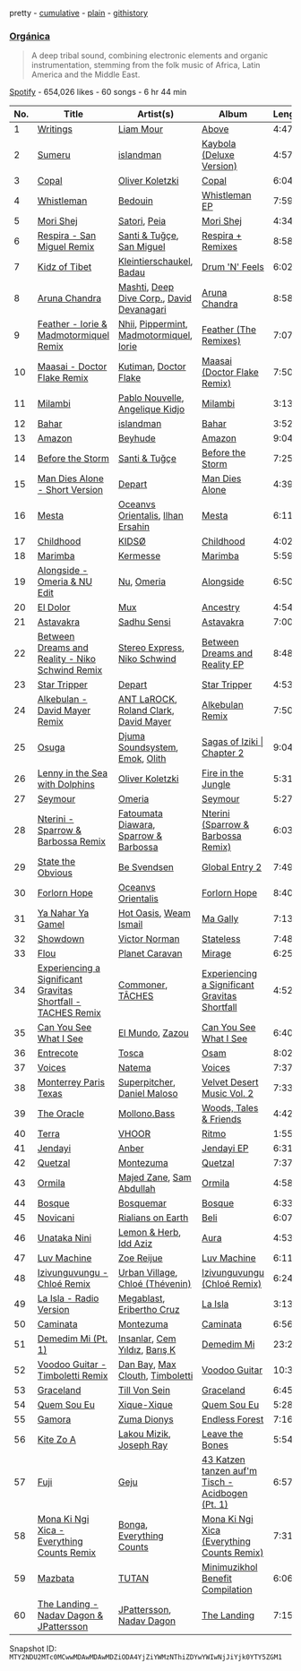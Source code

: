 pretty - [cumulative](/playlists/cumulative/37i9dQZF1DX2pprEpa9URZ.md) - [plain](/playlists/plain/37i9dQZF1DX2pprEpa9URZ) - [githistory](https://github.githistory.xyz/mackorone/spotify-playlist-archive/blob/main/playlists/plain/37i9dQZF1DX2pprEpa9URZ)

### [Orgánica](https://open.spotify.com/playlist/37i9dQZF1DX2pprEpa9URZ)

> A deep tribal sound, combining electronic elements and organic instrumentation, stemming from the folk music of Africa, Latin America and the Middle East.

[Spotify](https://open.spotify.com/user/spotify) - 654,026 likes - 60 songs - 6 hr 44 min

| No. | Title | Artist(s) | Album | Length |
|---|---|---|---|---|
| 1 | [Writings](https://open.spotify.com/track/0dZ8mcRlvdvHfUEwxPkb5B) | [Liam Mour](https://open.spotify.com/artist/5XaT1otgH5hpyqjkDbt8d0) | [Above](https://open.spotify.com/album/18lMSHn83ZSakMsR80Or3I) | 4:47 |
| 2 | [Sumeru](https://open.spotify.com/track/2gL3yeSrVcdgYUgebT6TKN) | [islandman](https://open.spotify.com/artist/3So3vlAfrEh2FbpvG7sxO4) | [Kaybola \(Deluxe Version\)](https://open.spotify.com/album/1zqTrfdQyPehpQFeowfgIm) | 4:57 |
| 3 | [Copal](https://open.spotify.com/track/6TqYadgz6qObDRYkcQe21L) | [Oliver Koletzki](https://open.spotify.com/artist/1WjBIvYAnZTkTh5UiZNwlR) | [Copal](https://open.spotify.com/album/0cIbZmg4f802O0OvRCEZpn) | 6:04 |
| 4 | [Whistleman](https://open.spotify.com/track/386PnZfbszq42M8GprZnVt) | [Bedouin](https://open.spotify.com/artist/5bKdC6382t97Qnpvs81Rqx) | [Whistleman EP](https://open.spotify.com/album/4DsrW4pmJMdYm1QHxfKr70) | 7:59 |
| 5 | [Mori Shej](https://open.spotify.com/track/5MUhD2L9BTIaX9xkMqSnVr) | [Satori](https://open.spotify.com/artist/5nri3hyKmKBGAfvjBi0mK0), [Peia](https://open.spotify.com/artist/7fmsT5hyByIpjzMfgrhTM2) | [Mori Shej](https://open.spotify.com/album/5B8gmAt4y342yBQrJkiJPL) | 4:34 |
| 6 | [Respira \- San Miguel Remix](https://open.spotify.com/track/35ghbtx6xt8cSCvJXwUkLF) | [Santi & Tuğçe](https://open.spotify.com/artist/437O1jQdyOOhIS1M41xQaC), [San Miguel](https://open.spotify.com/artist/67FqTi4AEY5O8Xa3i5EAe2) | [Respira + Remixes](https://open.spotify.com/album/63U9HK7VyHXBuxnzhTuFyV) | 8:58 |
| 7 | [Kidz of Tibet](https://open.spotify.com/track/6bexT12e03xTtGzBgNe0dE) | [Kleintierschaukel](https://open.spotify.com/artist/1IaccfV9FzIR8Iax4cZ5Fn), [Badau](https://open.spotify.com/artist/1N1rW3pjM2BnVAeuTTLjSU) | [Drum 'N' Feels](https://open.spotify.com/album/5t2hYyJ6Rf0lSTTthWW2h8) | 6:02 |
| 8 | [Aruna Chandra](https://open.spotify.com/track/20qCEmcOcBQC7DS2T70Pz4) | [Mashti](https://open.spotify.com/artist/0c2kLTUTikqUpkRjJOerzf), [Deep Dive Corp.](https://open.spotify.com/artist/2Xn8Gef5Hv2QOWYlXs2gTb), [David Devanagari](https://open.spotify.com/artist/5ht478srSMpYGDtKWMLQO3) | [Aruna Chandra](https://open.spotify.com/album/09jd5geuKV6itKwcvamNEn) | 8:58 |
| 9 | [Feather \- Iorie & Madmotormiquel Remix](https://open.spotify.com/track/5cPkKWedtNGlXW4sUdAgvz) | [Nhii](https://open.spotify.com/artist/6doAywRfMwvRw4N6e3LR7X), [Pippermint](https://open.spotify.com/artist/3U05nJox1ck1J6Cgvu9ANF), [Madmotormiquel](https://open.spotify.com/artist/0aiPokyV5CIqT8kmoYoHg1), [Iorie](https://open.spotify.com/artist/1ruewEJphCPPAOSjowo9AH) | [Feather \(The Remixes\)](https://open.spotify.com/album/3aWgeXUCtaij7yq0C9bY2h) | 7:07 |
| 10 | [Maasai \- Doctor Flake Remix](https://open.spotify.com/track/5G2pbqhXrpVbGOYoWaz04J) | [Kutiman](https://open.spotify.com/artist/0sDJfnuudhMaEmFPvALK2e), [Doctor Flake](https://open.spotify.com/artist/5DZr9dQj9KPd62WuMeIPqK) | [Maasai \(Doctor Flake Remix\)](https://open.spotify.com/album/4cysb3VUt41H4YmApVHN9Q) | 7:50 |
| 11 | [Milambi](https://open.spotify.com/track/6Bg9rnY8OXQZOG79lCveyu) | [Pablo Nouvelle](https://open.spotify.com/artist/2OIJq28O1lXrZ2x3NGSk8P), [Angelique Kidjo](https://open.spotify.com/artist/51qUDJb5AtQX6jIL4VJx6M) | [Milambi](https://open.spotify.com/album/4D4QOUYRQ98dXcmNHAAS7q) | 3:13 |
| 12 | [Bahar](https://open.spotify.com/track/7FoNzgmqNTSotUSVemCsrj) | [islandman](https://open.spotify.com/artist/3So3vlAfrEh2FbpvG7sxO4) | [Bahar](https://open.spotify.com/album/2SAvFfuR31LlVxBl8MVErT) | 3:52 |
| 13 | [Amazon](https://open.spotify.com/track/1shr9FbwrECsQ3i9hJtz5y) | [Beyhude](https://open.spotify.com/artist/65orViGnlMcbptdIGceZzo) | [Amazon](https://open.spotify.com/album/2c3Jig1ItqfgOFQLwT0b9z) | 9:04 |
| 14 | [Before the Storm](https://open.spotify.com/track/4HFO4JUkrkqNIKh4kwgQpR) | [Santi & Tuğçe](https://open.spotify.com/artist/437O1jQdyOOhIS1M41xQaC) | [Before the Storm](https://open.spotify.com/album/1anaTK4HBkYkwEp5q3jM3j) | 7:25 |
| 15 | [Man Dies Alone \- Short Version](https://open.spotify.com/track/06uE6yOg0nc1HFTJWOhFYJ) | [Depart](https://open.spotify.com/artist/5Mqcuj649T5GFhMGlaNGHy) | [Man Dies Alone](https://open.spotify.com/album/3UMqCv5HqtHjRCTl4DAoPQ) | 4:39 |
| 16 | [Mesta](https://open.spotify.com/track/3HIyzleWbghroY372GMajL) | [Oceanvs Orientalis](https://open.spotify.com/artist/3gNEIgLeknpwkNViU8WAhg), [Ilhan Ersahin](https://open.spotify.com/artist/5aweKNLI0ZyI48q5TmoCxT) | [Mesta](https://open.spotify.com/album/2uDlUnjYwrxwSmeftzqo8G) | 6:11 |
| 17 | [Childhood](https://open.spotify.com/track/4QVosKlgWRXc1IEwYdOBEz) | [KIDSØ](https://open.spotify.com/artist/7qJHwvMJBW2Da8kt79uexr) | [Childhood](https://open.spotify.com/album/2RIEITFTclNIsuDA6kibJ7) | 4:02 |
| 18 | [Marimba](https://open.spotify.com/track/1RiRfhBguCU7nmxkdK1cdW) | [Kermesse](https://open.spotify.com/artist/6DPQIFnbvlnYf0QozkfiPw) | [Marimba](https://open.spotify.com/album/4f7UUXCh9WUMTstz8PMLcx) | 5:59 |
| 19 | [Alongside \- Omeria & NU Edit](https://open.spotify.com/track/2lAZJjUyFklZXQK5vDjzbp) | [Nu](https://open.spotify.com/artist/5tY2sa8I11tpMuhU9onQ6e), [Omeria](https://open.spotify.com/artist/0Gn7ZHvOfbvZBxPoknZeYl) | [Alongside](https://open.spotify.com/album/6uCN30Zwc6nqxczXVcNQ36) | 6:50 |
| 20 | [El Dolor](https://open.spotify.com/track/5cm8VSk6Iqkp8F1cB2S0Iu) | [Mux](https://open.spotify.com/artist/0nqq006Uo7RuKoKdmLAOkE) | [Ancestry](https://open.spotify.com/album/6oMwy9QzP1FzbKhR6BWABP) | 4:54 |
| 21 | [Astavakra](https://open.spotify.com/track/2vW8K1C2Vj81beuKOvBdf9) | [Sadhu Sensi](https://open.spotify.com/artist/3Muhm9HEowEpdC0i6NuW3P) | [Astavakra](https://open.spotify.com/album/1UjQXx7W5aoyUJi0wBgHZo) | 7:00 |
| 22 | [Between Dreams and Reality \- Niko Schwind Remix](https://open.spotify.com/track/3YJIq3N5IQy1hhkmUnt2NM) | [Stereo Express](https://open.spotify.com/artist/3j2zB13syOvCyrkJIomEA2), [Niko Schwind](https://open.spotify.com/artist/4jPpDbD1ERO3zjBon97ECM) | [Between Dreams and Reality EP](https://open.spotify.com/album/2UlAQEGL6LQ0G2KFP4x6e4) | 8:48 |
| 23 | [Star Tripper](https://open.spotify.com/track/17httCRML11JQcFn0ng40I) | [Depart](https://open.spotify.com/artist/5Mqcuj649T5GFhMGlaNGHy) | [Star Tripper](https://open.spotify.com/album/4bil9t1emZ5tMxChSU364V) | 4:53 |
| 24 | [Alkebulan \- David Mayer Remix](https://open.spotify.com/track/4Bl14xQWo7Q6jagOcPZ5mI) | [ANT LaROCK](https://open.spotify.com/artist/6u4RO7eYTIJW3TEITwgzhS), [Roland Clark](https://open.spotify.com/artist/4OGlp2UdUQGPJVbvJ82Cz5), [David Mayer](https://open.spotify.com/artist/7Mf7RKErlQ5maEdHTXNexf) | [Alkebulan Remix](https://open.spotify.com/album/2JoZyLBoWtjzNLJKsXNoVs) | 7:50 |
| 25 | [Osuga](https://open.spotify.com/track/2IiYV4muGj5HVGPRASTRpJ) | [Djuma Soundsystem](https://open.spotify.com/artist/5PcCFmsEQz3wWeZ8q5amGF), [Emok](https://open.spotify.com/artist/0n7N0GtNzbN6xgx7J14pWg), [Olith](https://open.spotify.com/artist/7rTJ2pDF04GHYdGMU3mYAf) | [Sagas of Iziki \| Chapter 2](https://open.spotify.com/album/32Ojr7lP5QCCSKp3uXdKES) | 9:04 |
| 26 | [Lenny in the Sea with Dolphins](https://open.spotify.com/track/3T1kFqevhSk1AvF72lf3VL) | [Oliver Koletzki](https://open.spotify.com/artist/1WjBIvYAnZTkTh5UiZNwlR) | [Fire in the Jungle](https://open.spotify.com/album/0yGRysFayBSC8MZOyFW7ZH) | 5:31 |
| 27 | [Seymour](https://open.spotify.com/track/6DfvHDSDHyV9xMJznbq0uv) | [Omeria](https://open.spotify.com/artist/0Gn7ZHvOfbvZBxPoknZeYl) | [Seymour](https://open.spotify.com/album/2EkkCltldcB3bHm4V9PlmO) | 5:27 |
| 28 | [Nterini \- Sparrow & Barbossa Remix](https://open.spotify.com/track/6ZD6KxJrALrxyx0E01Rkgf) | [Fatoumata Diawara](https://open.spotify.com/artist/4G5ZJny3HvX6Il7eHVfnNC), [Sparrow & Barbossa](https://open.spotify.com/artist/3c1sTwL4HuWkrciiKHpnmx) | [Nterini \(Sparrow & Barbossa Remix\)](https://open.spotify.com/album/3WdD0er2Bbwk3xy6hUnVNm) | 6:03 |
| 29 | [State the Obvious](https://open.spotify.com/track/6WVvJAAzcrcYJhimrjqEIh) | [Be Svendsen](https://open.spotify.com/artist/4BaLB5aiExO29BEGVUisru) | [Global Entry 2](https://open.spotify.com/album/69LMoWpK2ruprvAdiFPwSm) | 7:49 |
| 30 | [Forlorn Hope](https://open.spotify.com/track/1Xs3LqFit5BSZPrGyxJBYw) | [Oceanvs Orientalis](https://open.spotify.com/artist/3gNEIgLeknpwkNViU8WAhg) | [Forlorn Hope](https://open.spotify.com/album/4HsVqD7Kd3nWAmeXFDHWTx) | 8:40 |
| 31 | [Ya Nahar Ya Gamel](https://open.spotify.com/track/4SKb9f6WJrAWaIzabSdUqy) | [Hot Oasis](https://open.spotify.com/artist/3yjJoAP3B8paC6tedRJ7ii), [Weam Ismail](https://open.spotify.com/artist/4UTtfw0Sgak4dLZC1Xfmko) | [Ma Gally](https://open.spotify.com/album/1komNaPBI0xb2FNDYRy6BC) | 7:13 |
| 32 | [Showdown](https://open.spotify.com/track/07BZ5ASG2Pf9LhxfZhqi09) | [Victor Norman](https://open.spotify.com/artist/3R3CgKhPdCWFnE3ISN8zS9) | [Stateless](https://open.spotify.com/album/31m9s1EjPMS3G9jvfhqngm) | 7:48 |
| 33 | [Flou](https://open.spotify.com/track/6srLB9vOq6BxQmxYAVH0xy) | [Planet Caravan](https://open.spotify.com/artist/1vL80BIxkjefhlD5Gc88r5) | [Mirage](https://open.spotify.com/album/3q7mbrmrkvkmAJNz9aRW1h) | 6:25 |
| 34 | [Experiencing a Significant Gravitas Shortfall \- TACHES Remix](https://open.spotify.com/track/6CVzxgkKa7TEBsnj9TgVoL) | [Commoner](https://open.spotify.com/artist/2vtTburfvhbJq9Ypb1NxmB), [TÂCHES](https://open.spotify.com/artist/0xD1RASjJGXnTh5NxdrKxF) | [Experiencing a Significant Gravitas Shortfall](https://open.spotify.com/album/23pgT20paz5ybdUxHZ36N7) | 4:52 |
| 35 | [Can You See What I See](https://open.spotify.com/track/1HRKQf25EU09i3IvNuJRd4) | [El Mundo](https://open.spotify.com/artist/2P98rkELDQVyC1olsD2Cej), [Zazou](https://open.spotify.com/artist/7jXNReRQIMcQpWsWCNjeV1) | [Can You See What I See](https://open.spotify.com/album/0CSbzLZKijkGdVgl4u4REk) | 6:40 |
| 36 | [Entrecote](https://open.spotify.com/track/2MBPUcMpWL4EJ709876js0) | [Tosca](https://open.spotify.com/artist/0TYvluyvV1Es8lTHiBfnAn) | [Osam](https://open.spotify.com/album/48YFswdVKWAErJjA6IArbb) | 8:02 |
| 37 | [Voices](https://open.spotify.com/track/5lc74AXwQnoAvXpef0GnvD) | [Natema](https://open.spotify.com/artist/4rRv0Fox6Cw8lHMorSyksg) | [Voices](https://open.spotify.com/album/7LrigGSm0XLAjBtbI2eedN) | 7:37 |
| 38 | [Monterrey Paris Texas](https://open.spotify.com/track/6MOgIsFOhxqKIodm1V5dd7) | [Superpitcher](https://open.spotify.com/artist/55BdmUTmTmoUNOFQxm54k5), [Daniel Maloso](https://open.spotify.com/artist/7j5SLy2KUc3LVi3r7xKqIe) | [Velvet Desert Music Vol\. 2](https://open.spotify.com/album/1RBXK7nKxoZMKWPT2fexBW) | 7:33 |
| 39 | [The Oracle](https://open.spotify.com/track/0HcuetqlzCA2yDfhKuWrxz) | [Mollono.Bass](https://open.spotify.com/artist/27j5PRcPefcI6q8as58zWF) | [Woods, Tales & Friends](https://open.spotify.com/album/3Z9EKeISsOLgsfdMNZbUO4) | 4:42 |
| 40 | [Terra](https://open.spotify.com/track/13JC5nvIbCbxTrHqFLvwPM) | [VHOOR](https://open.spotify.com/artist/0aEDa47F4RWuk4Udm0SEoH) | [Ritmo](https://open.spotify.com/album/00QDIAtrKiS45HPy6w2tLB) | 1:55 |
| 41 | [Jendayi](https://open.spotify.com/track/0bdNsriJUCQUX4w1LbMKxp) | [Anber](https://open.spotify.com/artist/1d4RYfh3ZkMNamEAST8JLc) | [Jendayi EP](https://open.spotify.com/album/6qoVUCC8JnvxUbsox7MGks) | 6:31 |
| 42 | [Quetzal](https://open.spotify.com/track/3onp9CePJ7sNcJjIARM5YG) | [Montezuma](https://open.spotify.com/artist/6AgAUwug3IMyaejTUjnkhU) | [Quetzal](https://open.spotify.com/album/0GB8eQGSI1PgdPqV7IrLMK) | 7:37 |
| 43 | [Ormila](https://open.spotify.com/track/5neaZwPu8aVigvIZ0kqt91) | [Majed Zane](https://open.spotify.com/artist/5SljHlYjnAMXC7STkgFFPR), [Sam Abdullah](https://open.spotify.com/artist/1YtxjhyMpU9EZS4tancyeq) | [Ormila](https://open.spotify.com/album/7rHLPxwPdaBh1VBGx5wlmX) | 4:58 |
| 44 | [Bosque](https://open.spotify.com/track/48lLbEReLswTVWsZYhhPks) | [Bosquemar](https://open.spotify.com/artist/6GG1iBZgzl6OlPpfY7hyPY) | [Bosque](https://open.spotify.com/album/4HROnq4ngJRmaEfRX5YkRt) | 6:33 |
| 45 | [Novicani](https://open.spotify.com/track/6slRjclAINlQeCkqjZkJQn) | [Rialians on Earth](https://open.spotify.com/artist/78h7VfOuRAnd6jtaEYQpg3) | [Beli](https://open.spotify.com/album/0EiBOtY4bFIadrgZTvAwQW) | 6:07 |
| 46 | [Unataka Nini](https://open.spotify.com/track/4nLNZjlEXZfmJbexOdKblj) | [Lemon & Herb](https://open.spotify.com/artist/0YbodxZ8dsnWW002EWS51w), [Idd Aziz](https://open.spotify.com/artist/0LC3HTEh3afI3UfpmSdShk) | [Aura](https://open.spotify.com/album/60qadrHOmLoafmRjgRw3BS) | 4:53 |
| 47 | [Luv Machine](https://open.spotify.com/track/3dZkhrOzJGbRRl3dBfJNkp) | [Zoe Reijue](https://open.spotify.com/artist/1u2Q2N54HeeqBWncVUrqtF) | [Luv Machine](https://open.spotify.com/album/5cWSMyNz7Klrqatz2j5Ln3) | 6:11 |
| 48 | [Izivunguvungu \- Chloé Remix](https://open.spotify.com/track/4smPVWbEXf5aq92BcNevXu) | [Urban Village](https://open.spotify.com/artist/60UHsALAJRgTJdAxZGAZDg), [Chloé \(Thévenin\)](https://open.spotify.com/artist/0W8ZVf53GqJkTOPRWQaaBq) | [Izivunguvungu \(Chloé Remix\)](https://open.spotify.com/album/4WMhthWOI1jzCIuRoP0jwB) | 6:24 |
| 49 | [La Isla \- Radio Version](https://open.spotify.com/track/2bwr0a2bbCfx3txaJ1uGro) | [Megablast](https://open.spotify.com/artist/3FkAamTY6TR8lc6xOFO21T), [Eribertho Cruz](https://open.spotify.com/artist/6dQxJRakmUNWvvWVH8nQdb) | [La Isla](https://open.spotify.com/album/7bKPkGw5CJeqCegPqzuTG0) | 3:13 |
| 50 | [Caminata](https://open.spotify.com/track/5yNkX0lW8C2ccVN3Q1xRm9) | [Montezuma](https://open.spotify.com/artist/6AgAUwug3IMyaejTUjnkhU) | [Caminata](https://open.spotify.com/album/7Iy8qNYQd5MfCWHEb0mSSl) | 6:56 |
| 51 | [Demedim Mi \(Pt\. 1\)](https://open.spotify.com/track/6juRAf7Qi1TyMXrlL7PgWa) | [Insanlar](https://open.spotify.com/artist/5hn8gGxhmJX2AQ4s3OMEBA), [Cem Yıldız](https://open.spotify.com/artist/3SASCp3Mzy7lT50cZn11yr), [Barış K](https://open.spotify.com/artist/2Rmx3lG8rhYTUstxsPoJ2t) | [Demedim Mi](https://open.spotify.com/album/1qqDnV0NDkkNVFmsCSccnJ) | 23:21 |
| 52 | [Voodoo Guitar \- Timboletti Remix](https://open.spotify.com/track/73dICB4SbDjpD4ShzTyLM1) | [Dan Bay](https://open.spotify.com/artist/1E9ev9hZVmtmeFkS3ZAyyw), [Max Clouth](https://open.spotify.com/artist/7EHVLFAxz7VPpkyUqEt4y1), [Timboletti](https://open.spotify.com/artist/4i0bLWWYQMI3P1KFrTWsHG) | [Voodoo Guitar](https://open.spotify.com/album/1fvW1MQTnRPKT0xqE5cKzI) | 10:37 |
| 53 | [Graceland](https://open.spotify.com/track/4blmNPKr7Nkfaj6GDAKU5P) | [Till Von Sein](https://open.spotify.com/artist/5gRHhAWRxjeshuTGcFfEkI) | [Graceland](https://open.spotify.com/album/389FTo58PpF3FBb8rh7IlV) | 6:45 |
| 54 | [Quem Sou Eu](https://open.spotify.com/track/303M6GvGo8DGx1niNv1pVS) | [Xique\-Xique](https://open.spotify.com/artist/5LuhrBhGclMzHlYK4mDLLp) | [Quem Sou Eu](https://open.spotify.com/album/29cY1BkBQwyZEh3QlotmtL) | 5:28 |
| 55 | [Gamora](https://open.spotify.com/track/3urFlzQr5f0jlGMGt84m76) | [Zuma Dionys](https://open.spotify.com/artist/7qqEqY1pR6Uj2Z41HNuszd) | [Endless Forest](https://open.spotify.com/album/5EE1o6sPngmmoL68oGZcBb) | 7:16 |
| 56 | [Kite Zo A](https://open.spotify.com/track/4oxWMQjQLpDZ3UOS0km3JB) | [Lakou Mizik](https://open.spotify.com/artist/2AzO6D2TXB9qEqL6UfUU8r), [Joseph Ray](https://open.spotify.com/artist/4O2IFXgH0FqMSHU4pzpqQX) | [Leave the Bones](https://open.spotify.com/album/30OeYX8aVRKtwzyUS9D1kZ) | 5:54 |
| 57 | [Fuji](https://open.spotify.com/track/7DlIf50uAWVSsf6X8nZ9L8) | [Geju](https://open.spotify.com/artist/33AlE9XaZmnAtfWFhjNL5e) | [43 Katzen tanzen auf'm Tisch \- Acidbogen \(Pt\. 1\)](https://open.spotify.com/album/0mECGpBWS51eKu15I49xd0) | 6:57 |
| 58 | [Mona Ki Ngi Xica \- Everything Counts Remix](https://open.spotify.com/track/0cFjfyfL6mVRb0dQn2XLBw) | [Bonga](https://open.spotify.com/artist/0I6bdBR4Q7uoc3HI1OgI8C), [Everything Counts](https://open.spotify.com/artist/6989AtiGTOvptl9xyAWQIG) | [Mona Ki Ngi Xica \(Everything Counts Remix\)](https://open.spotify.com/album/2SuKOpLD4bk74dJzeXQDa5) | 7:31 |
| 59 | [Mazbata](https://open.spotify.com/track/3Lg0Kn4AXZCRRYclJWh9ce) | [TUTAN](https://open.spotify.com/artist/5tWW4zktUzz1kstvxZ2MMc) | [Minimuzikhol Benefit Compilation](https://open.spotify.com/album/3vOUDYcIWNLFAZzeWvwZQ9) | 6:06 |
| 60 | [The Landing \- Nadav Dagon & JPattersson](https://open.spotify.com/track/5BmOeZnWcFejkiUsdIRgpl) | [JPattersson](https://open.spotify.com/artist/3Rn7rHuGSE7KzIwVFz2qHK), [Nadav Dagon](https://open.spotify.com/artist/0KEW5NLCT0ZXGrwgWJxaQU) | [The Landing](https://open.spotify.com/album/65jdNET1pQoq35hAb6FXep) | 7:15 |

Snapshot ID: `MTY2NDU2MTc0MCwwMDAwMDAwMDZiODA4YjZiYWMzNThiZDYwYWIwNjJiYjk0YTY5ZGM1`
